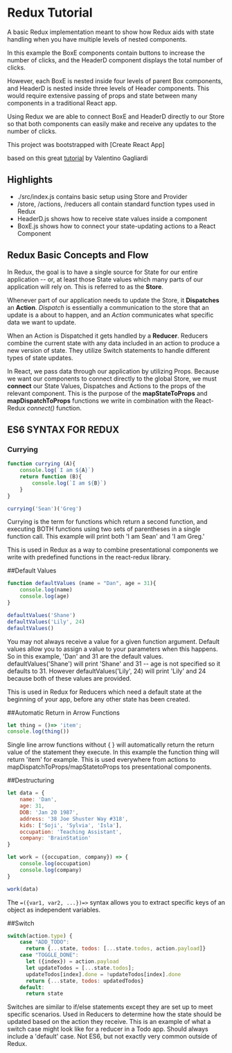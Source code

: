 # Redux Tutorial

A basic Redux implementation meant to show how Redux aids with state handling when you have multiple levels of nested components. 

In this example the BoxE components contain buttons to increase the number of clicks, and the HeaderD component displays the total number of clicks. 

However, each BoxE is nested inside four levels of parent Box components,
and HeaderD is nested inside three levels of Header components. This would
require extensive passing of props and state between many components in
a traditional React app. 

Using Redux we are able to connect BoxE and HeaderD directly to our Store so that both components can easily make and
receive any updates to the number of clicks.

This project was bootstrapped with [Create React App]

based on this great [tutorial](https://www.valentinog.com/blog/react-redux-tutorial-beginners/) by Valentino Gagliardi

## Highlights
* ./src/index.js contains basic setup using Store and Provider
* /store, /actions, /reducers all contain standard function types used in Redux
* HeaderD.js shows how to receive state values inside a component
* BoxE.js shows how to connect your state-updating actions to a React Component

## Redux Basic Concepts and Flow

In Redux, the goal is to have a single source for State for our entire application -- or, at least those State values which many parts of our application will rely on. This is referred to as the **Store**.

Whenever part of our application needs to update the Store, it **Dispatches** an **Action**. *Dispatch* is essentially a communication to the store that an update is a about to happen, and an *Action* communicates what specific data we want to update.

When an Action is Dispatched it gets handled by a **Reducer**. Reducers combine the current state with any data included in an action to produce a new version of state. They utilize Switch statements to handle  different types of state updates.

In React, we pass data through our application by utilizing Props. Because we want our components to connect directly to the global Store, we must **connect** our State Values, Dispatches and Actions to the props of the relevant component. This is the purpose of the **mapStateToProps** and **mapDispatchToProps** functions we write in combination with the React-Redux *connect()* function.


##  ES6 SYNTAX FOR REDUX 

### Currying
```javascript
function currying (A){
	console.log(`I am ${A}`)
	return function (B){
		console.log(`I am ${B}`)
	}
}

currying('Sean')('Greg')
```
Currying is the term for functions which return a second function, and executing BOTH functions using two sets of parentheses in a single function call. This example will print both 'I am Sean' and 'I am Greg.'

This is used in Redux as a way to combine presentational components we write with predefined functions in the react-redux library.

##Default Values
```javascript
function defaultValues (name = "Dan", age = 31){
	console.log(name)
	console.log(age)
}

defaultValues('Shane')
defaultValues('Lily', 24)
defaultValues()
```
You may not always receive a value for a given function argument. Default
values allow you to assign a value to your parameters when this happens.
So in this example, 'Dan' and 31 are the default values. defaultValues('Shane') will print 'Shane' and 31 -- age is not specified so it defaults to 31. However defaultValues('Lily', 24) will print 'Lily' and 24
because both of these values are provided.

This is used in Redux for Reducers which need a default state at the beginning of your app, before any other state has been created.

##Automatic Return in Arrow Functions
```javascript
let thing = ()=> 'item';
console.log(thing())
```
Single line arrow functions without { } will automatically return the return value of the statement they execute. In this example the function thing will return 'item' for example. This is used everywhere from actions to mapDispatchToProps/mapStatetoProps tos presentational components.

##Destructuring
```javascript
let data = {
	name: 'Dan', 
	age: 31, 
	DOB: 'Jan 20 1987', 
	address: '38 Joe Shuster Way #318', 
	kids: ['Soji', 'Sylvia', 'Isla'],
	occupation: 'Teaching Assistant',
	company: 'BrainStation'
}

let work = ({occupation, company}) => {
	console.log(occupation)
	console.log(company)
}

work(data)
```
The `=({var1, var2, ...})=>` syntax allows you to extract specific keys of
an object as independent variables. 

##Switch
```javascript
switch(action.type) {
    case "ADD_TODO":
      return {...state, todos: [...state.todos, action.payload]}
    case "TOGGLE_DONE":
      let ({index}) = action.payload
      let updateTodos = [...state.todos];
      updateTodos[index].done = !updateTodos[index].done
      return {...state, todos: updatedTodos}
    default: 
      return state
```
Switches are similar to if/else statements except they are set up to meet specific scenarios. Used in Reducers to determine how the state should be updated based on the action they receive. This is an example of what a switch case might look like for a reducer in a Todo app. Should always include a 'default' case. Not ES6, but not exactly very common outside of Redux. 